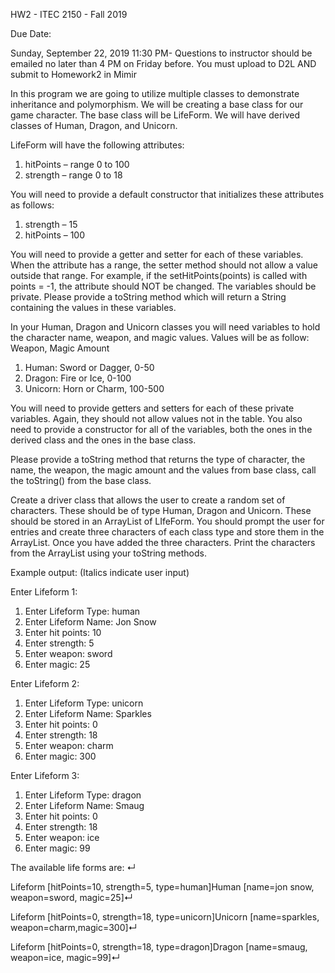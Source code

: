 HW2 - ITEC 2150 - Fall 2019

Due Date:

Sunday, September 22, 2019 11:30 PM- Questions to instructor should be emailed no later than 4 PM on Friday before. You must upload to D2L AND submit to Homework2 in Mimir

In this program we are going to utilize multiple classes to demonstrate inheritance and polymorphism.   We will be creating a base class for our game character.  The base class will be LifeForm.  We will have derived classes of Human, Dragon, and Unicorn.  

LifeForm will have the following attributes:
1.	hitPoints – range 0 to 100 
1.	strength – range 0 to 18

You will need to provide a default constructor that initializes these attributes as follows:
1.	strength – 15
1.	hitPoints – 100

You will need to provide a getter and setter for each of these variables.   When the attribute has a range, the setter method should not allow a value outside that range.  For example, if the setHitPoints(points) is called with points = -1, the attribute should NOT be changed.  The variables should be private.  Please provide a toString method which will return a String containing the values in these variables.

In your Human, Dragon and Unicorn classes you will need variables to hold the character name, weapon, and magic values.  Values will be as follow:
Weapon, Magic Amount
1.	Human: Sword or Dagger,	0-50
1.	Dragon:	Fire or Ice,	0-100
1.	Unicorn:	Horn or Charm,	100-500

You will need to provide getters and setters for each of these private variables. Again, they should not allow values not in the table.  You also need to provide a constructor for all of the variables, both the ones in the derived class and the ones in the base class.  

Please provide a toString method that returns the type of character, the name, the weapon, the magic amount and the values from base class, call the toString() from the base class.

Create a driver class that allows the user to create a random set of characters.  These should be of type Human, Dragon and Unicorn.  These should be stored in an ArrayList of LIfeForm.    You should prompt the user for entries and create three characters of each class type and store them in the ArrayList.  Once you have added the three characters. Print the characters from the ArrayList using your toString methods.

Example output: (Italics indicate user input)

Enter Lifeform 1:
1.	Enter Lifeform Type:  human
1.	Enter Lifeform Name:  Jon Snow
1.	Enter hit points: 10
1.	Enter strength: 5
1.	Enter weapon: sword
1.	Enter magic: 25

Enter Lifeform 2:
1.	Enter Lifeform Type: unicorn
1.	Enter Lifeform Name:  Sparkles
1.	Enter hit points: 0
1.	Enter strength: 18
1.	Enter weapon: charm
1.	Enter magic: 300

Enter Lifeform 3:
1.	Enter Lifeform Type: dragon
1.	Enter Lifeform Name:  Smaug
1.	Enter hit points: 0
1.	Enter strength: 18
1.	Enter weapon: ice
1.	Enter magic: 99

The available life forms are: ↵

Lifeform [hitPoints=10, strength=5, type=human]Human [name=jon snow, weapon=sword, magic=25]↵

Lifeform [hitPoints=0, strength=18, type=unicorn]Unicorn [name=sparkles, weapon=charm,magic=300]↵

Lifeform [hitPoints=0, strength=18, type=dragon]Dragon [name=smaug, weapon=ice, magic=99]↵

